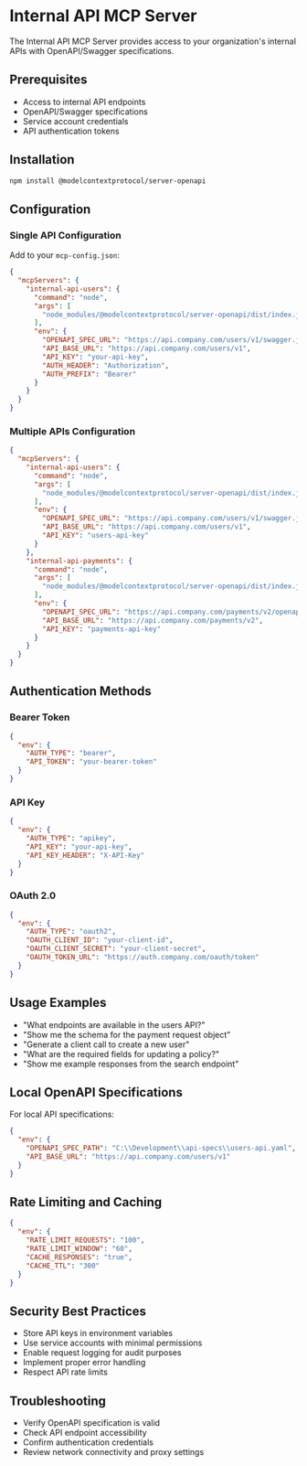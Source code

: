 # Internal API MCP Server

The Internal API MCP Server provides access to your organization's internal APIs with OpenAPI/Swagger specifications.

## Prerequisites

- Access to internal API endpoints
- OpenAPI/Swagger specifications
- Service account credentials
- API authentication tokens

## Installation

```bash
npm install @modelcontextprotocol/server-openapi
```

## Configuration

### Single API Configuration

Add to your `mcp-config.json`:

```json
{
  "mcpServers": {
    "internal-api-users": {
      "command": "node",
      "args": [
        "node_modules/@modelcontextprotocol/server-openapi/dist/index.js"
      ],
      "env": {
        "OPENAPI_SPEC_URL": "https://api.company.com/users/v1/swagger.json",
        "API_BASE_URL": "https://api.company.com/users/v1",
        "API_KEY": "your-api-key",
        "AUTH_HEADER": "Authorization",
        "AUTH_PREFIX": "Bearer"
      }
    }
  }
}
```

### Multiple APIs Configuration

```json
{
  "mcpServers": {
    "internal-api-users": {
      "command": "node",
      "args": [
        "node_modules/@modelcontextprotocol/server-openapi/dist/index.js"
      ],
      "env": {
        "OPENAPI_SPEC_URL": "https://api.company.com/users/v1/swagger.json",
        "API_BASE_URL": "https://api.company.com/users/v1",
        "API_KEY": "users-api-key"
      }
    },
    "internal-api-payments": {
      "command": "node",
      "args": [
        "node_modules/@modelcontextprotocol/server-openapi/dist/index.js"
      ],
      "env": {
        "OPENAPI_SPEC_URL": "https://api.company.com/payments/v2/openapi.yaml",
        "API_BASE_URL": "https://api.company.com/payments/v2",
        "API_KEY": "payments-api-key"
      }
    }
  }
}
```

## Authentication Methods

### Bearer Token

```json
{
  "env": {
    "AUTH_TYPE": "bearer",
    "API_TOKEN": "your-bearer-token"
  }
}
```

### API Key

```json
{
  "env": {
    "AUTH_TYPE": "apikey",
    "API_KEY": "your-api-key",
    "API_KEY_HEADER": "X-API-Key"
  }
}
```

### OAuth 2.0

```json
{
  "env": {
    "AUTH_TYPE": "oauth2",
    "OAUTH_CLIENT_ID": "your-client-id",
    "OAUTH_CLIENT_SECRET": "your-client-secret",
    "OAUTH_TOKEN_URL": "https://auth.company.com/oauth/token"
  }
}
```

## Usage Examples

- "What endpoints are available in the users API?"
- "Show me the schema for the payment request object"
- "Generate a client call to create a new user"
- "What are the required fields for updating a policy?"
- "Show me example responses from the search endpoint"

## Local OpenAPI Specifications

For local API specifications:

```json
{
  "env": {
    "OPENAPI_SPEC_PATH": "C:\\Development\\api-specs\\users-api.yaml",
    "API_BASE_URL": "https://api.company.com/users/v1"
  }
}
```

## Rate Limiting and Caching

```json
{
  "env": {
    "RATE_LIMIT_REQUESTS": "100",
    "RATE_LIMIT_WINDOW": "60",
    "CACHE_RESPONSES": "true",
    "CACHE_TTL": "300"
  }
}
```

## Security Best Practices

- Store API keys in environment variables
- Use service accounts with minimal permissions
- Enable request logging for audit purposes
- Implement proper error handling
- Respect API rate limits

## Troubleshooting

- Verify OpenAPI specification is valid
- Check API endpoint accessibility
- Confirm authentication credentials
- Review network connectivity and proxy settings